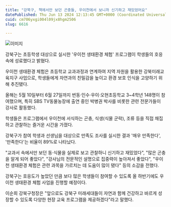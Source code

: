 ```yaml
---
title: "강북구, 책에서만 보던 곤충들, 우이천에서 보니까 신기하고 재밌었어요"
datePublished: Thu Jun 13 2024 12:13:45 GMT+0000 (Coordinated Universal Time)
cuid: cm706yxgi004l09jx8hgm2506
slug: 6616

---
```



![이미지](https://cdn.hashnode.com/res/hashnode/image/upload/v1739260792362/256e7534-ded1-46f4-b798-99e8805e80a2.jpeg)

강북구는 초등학생 대상으로 실시한 '우이천 생태환경 체험' 프로그램이 학생들의 호응 속에 성료했다고 밝혔다.

우이천 생태환경 체험은 초등학교 교과과정과 연계하여 지역 자원을 활용한 강북미래교육지구 사업으로, 학생들에게 자연과의 친밀감을 높이고 환경 보호 인식을 고양하기 위해 추진됐다.

올해는 5월 10일부터 6월 27일까지 번동‧인수‧우이‧오현초등학교 3~4학년 148명이 참여했으며, 특히 SBS TV동물농장에 출연 중인 박병권 박사를 비롯한 관련 전문가들이 강사로 활동했다.

학생들은 프로그램에서 우이천에 서식하는 곤충, 식생(식물 군락), 조류 등을 직접 채집하고 관찰하는 즐거운 시간을 가졌다.

강북구가 참여 학생과 선생님을 대상으로 만족도 조사를 실시한 결과 '매우 만족한다', '만족한다'는 비율이 89%로 나타났다.

"교과서 속에서만 보던 동·식물을 실제로 보고 관찰하니 신기하고 재밌었다", "많은 곤충을 알게 되어 좋았다", "강사님의 전문적인 설명으로 집중력이 높아져서 좋았다", "우이천 생태환경 체험은 관련 과목을 가르치는 데 도움이 많이 됐다" 등의 소감을 전했다.

강북구는 호응도가 높았던 만큼 보다 많은 학생들이 참여할 수 있도록 올 하반기에도 우이천 생태환경 체험 사업을 진행할 예정이다.

이순희 강북구청장은 "앞으로도 강북구 미래세대들이 자연과 함께 건강하고 바르게 성장할 수 있도록 다양한 현장 교육 프로그램을 제공하겠다"라고 말했다.